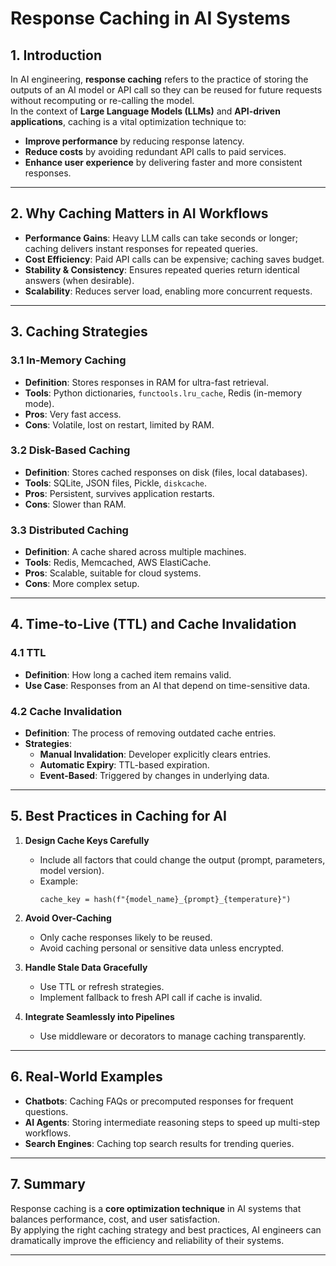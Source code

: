 # Response Caching in AI Systems

## 1. Introduction

In AI engineering, **response caching** refers to the practice of storing the outputs of an AI model or API call so they can be reused for future requests without recomputing or re-calling the model.  
In the context of **Large Language Models (LLMs)** and **API-driven applications**, caching is a vital optimization technique to:

- **Improve performance** by reducing response latency.
- **Reduce costs** by avoiding redundant API calls to paid services.
- **Enhance user experience** by delivering faster and more consistent responses.

---

## 2. Why Caching Matters in AI Workflows

- **Performance Gains**: Heavy LLM calls can take seconds or longer; caching delivers instant responses for repeated queries.
- **Cost Efficiency**: Paid API calls can be expensive; caching saves budget.
- **Stability & Consistency**: Ensures repeated queries return identical answers (when desirable).
- **Scalability**: Reduces server load, enabling more concurrent requests.

---

## 3. Caching Strategies

### 3.1 In-Memory Caching
- **Definition**: Stores responses in RAM for ultra-fast retrieval.
- **Tools**: Python dictionaries, `functools.lru_cache`, Redis (in-memory mode).
- **Pros**: Very fast access.
- **Cons**: Volatile, lost on restart, limited by RAM.

### 3.2 Disk-Based Caching
- **Definition**: Stores cached responses on disk (files, local databases).
- **Tools**: SQLite, JSON files, Pickle, `diskcache`.
- **Pros**: Persistent, survives application restarts.
- **Cons**: Slower than RAM.

### 3.3 Distributed Caching
- **Definition**: A cache shared across multiple machines.
- **Tools**: Redis, Memcached, AWS ElastiCache.
- **Pros**: Scalable, suitable for cloud systems.
- **Cons**: More complex setup.

---

## 4. Time-to-Live (TTL) and Cache Invalidation

### 4.1 TTL
- **Definition**: How long a cached item remains valid.
- **Use Case**: Responses from an AI that depend on time-sensitive data.

### 4.2 Cache Invalidation
- **Definition**: The process of removing outdated cache entries.
- **Strategies**:
  - **Manual Invalidation**: Developer explicitly clears entries.
  - **Automatic Expiry**: TTL-based expiration.
  - **Event-Based**: Triggered by changes in underlying data.

---

## 5. Best Practices in Caching for AI

1. **Design Cache Keys Carefully**
   - Include all factors that could change the output (prompt, parameters, model version).
   - Example:  
     ```
     cache_key = hash(f"{model_name}_{prompt}_{temperature}")
     ```

2. **Avoid Over-Caching**
   - Only cache responses likely to be reused.
   - Avoid caching personal or sensitive data unless encrypted.

3. **Handle Stale Data Gracefully**
   - Use TTL or refresh strategies.
   - Implement fallback to fresh API call if cache is invalid.

4. **Integrate Seamlessly into Pipelines**
   - Use middleware or decorators to manage caching transparently.

---

## 6. Real-World Examples

- **Chatbots**: Caching FAQs or precomputed responses for frequent questions.
- **AI Agents**: Storing intermediate reasoning steps to speed up multi-step workflows.
- **Search Engines**: Caching top search results for trending queries.

---

## 7. Summary

Response caching is a **core optimization technique** in AI systems that balances performance, cost, and user satisfaction.  
By applying the right caching strategy and best practices, AI engineers can dramatically improve the efficiency and reliability of their systems.

--- 
